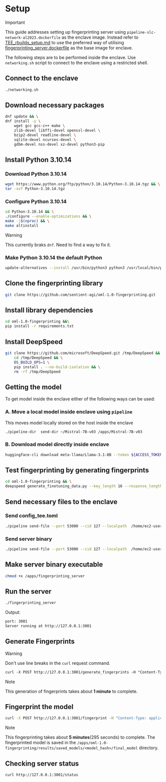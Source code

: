 # Setup
> [!IMPORTANT]
> This guide addresses setting up fingerprinting server using `pipeline-slc-network-al2023.dockerfile` as the enclave image. Instead refer to [TEE_rbuilds_setup.md](TEE_rbuilds_setup.md) to use the preferred way of utilising [fingerprinting_server.dockerfile](fingerprinting_server.dockerfile) as the base image for enclave.

The following steps are to be performed inside the enclave. Use `networking.sh` script to connect to the enclave using a restricted shell.

## Connect to the enclave
```bash
./networking.sh
```

## Download necessary packages
```bash
dnf update && \
dnf install -y \
    wget gcc gcc-c++ make \
    zlib-devel libffi-devel openssl-devel \
    bzip2-devel readline-devel \
    sqlite-devel ncurses-devel \
    gdbm-devel nss-devel xz-devel python3-pip
```

## Install Python 3.10.14

### Download Python 3.10.14
```bash
wget https://www.python.org/ftp/python/3.10.14/Python-3.10.14.tgz && \
tar -xvf Python-3.10.14.tgz
```
### Configure Python 3.10.14
```bash
cd Python-3.10.14 && \
./configure --enable-optimizations && \
make -j$(nproc) && \
make altinstall
```

>[!WARNING]
> This currently braks `dnf`. Need to find a way to fix it.
### Make Python 3.10.14 the default Python
```bash
update-alternatives --install /usr/bin/python3 python3 /usr/local/bin/python3.10 1 
```
## Clone the fingerprinting library
```bash
git clone https://github.com/sentient-agi/oml-1.0-fingerprinting.git
```

## Install library dependencies
```bash
cd oml-1.0-fingerprinting &&\
pip install -r requirements.txt
```

## Install DeepSpeed
```bash
git clone https://github.com/microsoft/DeepSpeed.git /tmp/DeepSpeed && \
    cd /tmp/DeepSpeed && \
    DS_BUILD_OPS=1 \
    pip install . --no-build-isolation && \
    rm -rf /tmp/DeepSpeed
```

## Getting the model
To get model inside the enclave either of the following ways can be used:
### A. Move a local model inside enclave using `pipeline`
This moves model locally stored on the host inside the enclave
```bash
./pipeline-dir  send-dir ~/Mistral-7B-v03 /apps/Mistral-7B-v03
```

### B. Download model directly inside enclave
```bash
huggingface-cli download meta-llama/Llama-3.1-8B --token ${ACCESS_TOKEN} --repo-type model --local-dir . -->
```

## Test fingerprinting by generating fingerprints
```bash
cd oml-1.0-fingerprinting && \
deepspeed generate_finetuning_data.py --key_length 16 --response_length 1 --num_fingerprints 1 --model_used_for_key_generation /apps/Mistral-7B-v03 --output_file_path generated_data/new_fingerprints3.json --batch_size 1
```

<!-- ## Update config_tee.toml with the correct paths -->

## Send necessary files to the enclave

### Send config_tee.toml
```bash
./pipeline send-file --port 53000 --cid 127 --localpath  /home/ec2-user/pipeline/pipeline-tee.rs/reference_apps/fingerprinting_server/config_tee.toml --remotepath /apps/config.toml
```
### Send server binary
```bash
./pipeline send-file --port 53000 --cid 127 --localpath  /home/ec2-user/pipeline/pipeline-tee.rs/reference_apps/fingerprinting_server/target/release/fingerprinting_server --remotepath /apps/fingerprinting_server
```

## Make server binary executable
```bash
chmod +x /apps/fingerprinting_server
```

## Run the server
```bash
./fingerprinting_server
```
Output:
```bash
port: 3001
Server running at http://127.0.0.1:3001
```

## Generate Fingerprints
> [!WARNING]
> Don't use line breaks in the `curl` request command.
```bash:fingerprinting_server/README.md
curl -X POST http://127.0.0.1:3001/generate_fingerprints -H "Content-Type: application/json" -d '{ "key_length": 16, "response_length": 16, "num_fingerprints": 5, "batch_size": 5, "model_used_for_key_generation": "/apps/Mistral-7B-v03", "key_response_strategy": "independent", "output_file": "/apps/new_fingerprints4.json" }'
```
> [!NOTE]
> This generation of fingerprints takes about **1 minute** to complete.

## Fingerprint the model
```bash
curl -X POST http://127.0.0.1:3001/fingerprint -H "Content-Type: application/json" -d '{ "model_path": "/apps/Mistral-7B-v03", "fingerprints_file_path": "/apps/new_fingerprints3.json", "num_fingerprints": 5, "max_key_length": 16, "max_response_length": 1, "batch_size": 5, "num_train_epochs": 10, "learning_rate": 0.001, "weight_decay": 0.0001, "fingerprint_generation_strategy": "english" }'
```
> [!NOTE]
> This fingerprinting takes about **5 minutes**(295 seconds) to complete. The fingerprinted model is saved in the `/apps/oml-1.0-fingerprinting/results/saved_models/<model_hash>/final_model` directory.
 
 ## Checking server status
 ```bash
 curl http://127.0.0.1:3001/status
 ```
